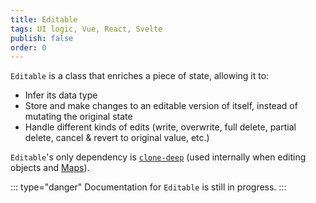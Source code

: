 ```yaml
---
title: Editable
tags: UI logic, Vue, React, Svelte
publish: false
order: 0
---
```



`Editable` is a class that enriches a piece of state, allowing it to:
- Infer its data type
- Store and make changes to an editable version of itself, instead of mutating the original state
- Handle different kinds of edits (write, overwrite, full delete, partial delete, cancel &amp; revert to original value, etc.)

`Editable`'s only dependency is [`clone-deep`](https://www.npmjs.com/package/clone-deep) (used internally when editing objects and [Maps](https://developer.mozilla.org/en-US/docs/Web/JavaScript/Reference/Global_Objects/Map)).

::: type="danger"
Documentation for `Editable` is still in progress.
:::

<!--
:::
## Construct an Editable instance
:::

To construct an Editable instance (Object), use the Editable constructor, which takes two parameters:

:::

| Parameter | Type | Required | Description |
| --- | --- | --- | --- |
| `state` | any | yes | Passes the state that will be made editable. |
| `options` | Object | no | Passes options for the Editable instance. See the [Editable constructor options](#Editable-constructor-options) section for more guidance. |

:::


:::
```js
const instance = new Editable(state[, options])
```
:::

:::

| Option | Type | Default | Description | Parameters | Return value |
| --- | --- | --- | --- | --- | --- |
| `type` | String | none | <p>Tells the Editable instance what data type your state is. If you don't pass this option, the Editable instance will infer the data type based on the state passed to the constructor.</p>::: type="warning"You should pass the `type` option any time your original state is not the same type as the state that will be written—for example, when you're using Editable to edit a Date, a File, or a FileList, but your store's placeholder value is a String or an empty Object.:::::: type="info"<p>You can pass any String as the <code>type</code> option, or you can pick from one of the following intended types:</p><ul><li>`'array'`</li><li>`'boolean'`</li><li>`'date'`</li><li>`'file'`</li><li>`'filelist'`</li><li>`'map'`</li><li>`'number'`</li><li>`'object'`</li><li>`'string'`</li></ul>::: | N/A | N/A |
| `onEdit(newState, instance)` | Function | <p>See the [How Editable edits state](#How-Editable-edits-state) section for more guidance.</p> | <p>Called by the Editable instance after either writing or erasing state.</p><p>For more guidance, see the [How Editable edits state](#How-Editable-edits-state) section.</p> | The new state (can be any type) and the Editable instance (Object) | N/A |
| `onWrite(newState, instance)` | Function | none | <p>Called by the Editable instance after writing state.</p><p>For more guidance, see the [How Editable edits state](#How-Editable-edits-state) section.</p> | The new state (can be any type) and the Editable instance (Object) | N/A |
| `onErase(newState, instance)` | Function | none | <p>Called by the Editable instance after erasing state.</p><p>For more guidance, see the [How Editable edits state](#How-Editable-edits-state) section.</p> | The new state (can be any type) and the Editable instance (Object) | N/A |

:::

:::
## Access state and methods
:::

The constructed Editable instance is an Object, and state and methods can be accessed via its properties:


:::
| Property | Type | Description | Parameters | Return value |
| --- | --- | --- | --- | --- |
| `state` | any | A deep copy of the state passed to the Editable constructor | N/A | N/A |
| `editableState` | any | A deep copy of `state` that you can edit. | N/A | N/A |
| `type` | Getter | See return value | N/A | The Editable instance's inferred data type (String) |
| `setState(newState)` | Function | Sets the Editable instance's `state` | The new `state` (any) | The Editable instance (`this`) |
| `setEditableState(newEditableState)` | Function | Sets the Editable instance's `editableState` | The new `editableState` (any) | The Editable instance (`this`) |
| `cancel()` | Function | <p>Resets `editableState` to a shallow copy of `state`.</p>::: type="info"`cancel` does not trigger the Editable instance to call your `onEdit`, `onWrite`, or `onErase` functions.::: | none | The Editable instance (`this`) |
| `write(options)` | Function | <p>Writes `editableState` to `state`.</p><p>The exact write behavior depends on `type` and the `write` function's `options` parameter. See the [How Editable writes state](#How-Editable-writes-state) section for more guidance.</p> | <p>An `options` object.</p><p>See the [How Editable writes state](#How-Editable-writes-state) section for more guidance.</p> | The Editable instance (`this`) |
| `erase(options)` | Function | <p>Erases `state`.</p><p>The exact erase behavior depends on `type` and the `erase` function's `options` parameter. See the [How Editable erases state](#How-Editable-erases-state) section for more guidance.</p> | <p>An `options` object.</p><p>See the [How Editable erases state](#How-Editable-erases-state) section for more guidance.</p> | The Editable instance (`this`) |
:::


:::
### How Editable edits state
:::

In general, whenever the `write` or `erase` methods are called, the Editable instance creates an edited version of its original state, then calls your `onEdit` function, passing the edited state as the first argument and itself (i.e. `this`) as the second argument.

The default `onEdit` function, shown below, sets `state` to the edited state each time you call one of the editing methods:

:::
```js
/*
 * Default onEdit function for Editable
 */
(newState, instance) => instance.setState(newState)
```
:::

Immediately afterward, the Editable instance will also call your `onWrite` or `onErase` functions, depending on which method you called. `onWrite` and `onErase` also receive the edited state as the first argument and the Editable instance (i.e. `this`) as the second argument.

The edited state is created differently depending on whether you call `write` or `erase`; keep reading for more guidance.


:::
### How Editable writes state
:::

The way Editable writes state varies based on the instance's `type` property and the `options` object passed by you as the `write` method's first argument.

First, here's a breakdown of what `options` can contain:

:::
| Property | Type | Required | Description |
| --- | --- | --- | --- |
| `item` | any | no | Passes an item that will be added to the end of an Array |
| `key` | String | Only when `type` is `map` or `object` | Indicates which of the Map or Object's keys will have its value set |
| `value` | any | no | Passes the value that will be set as the new value for the Map or Object's key (specified by the `key` option) |
| `rename` | String | no | Indicates which of the Map or Object's keys will be renamed using the String passed to the `key` option |
:::

And here's a breakdown of how all those factors influence write behavior:

:::
| When `type` is... | And `options` includes | New state is... |
| --- | --- | --- |
| `'array'` | `item` | `state`, with `options.item` appended as the last item in the array |
| `'array'` | nothing | `editableState` |
| `'map'` or `'object'` | `key`, `value`, and `rename` properties | `state` with the key specified by `rename` renamed to the key specified by `key`, and the value of `state[key]` set to `value` |
| `'map'` or `'object'` | Only `key` and `rename` properties | `state` with the key specified by `rename` renamed to the key specified by `key` (value is unchanged) |
| `'map'` or `'object'` | Only `key` and `value` properties | `state` with the value of `state[key]` set to `value` |
| anything else | anything | `editableState` |
:::



:::
### How Editable erases state
:::

The way Editable erases state varies based on the instance's `type` property and the `options` object passed by you as the `write` method's first argument.

First, here's a breakdown of what `options` can contain:

:::

| Property | Type | Required | Description |
| --- | --- | --- | --- |
| `key` | String | no | Indicates which key of a Map or Object should be deleted. |
| `item(currentItem)` | String, Function | no | Indicates which item in an Array should be removed. See the [How to erase items from Arrays](#How-to-erase-items-from-arrays) section for more guidance. |
| `last` | Boolean | no | <p>Indicates whether or not the Editable instance should remove the last item from an Array or delete the last key of a Map or Object.</p>::: type="warning"The order of keys in JavaScript Objects is not consistent. Deleting the "last" key may not produce the same results across all environments. If the order of keys is important for your use case, consider using Maps instead.::: |
| `all` | Boolean | no | Indicates whether or not Editable should remove all items from an Array or delete all key/value pairs from a Map or Object. |

:::


And here's a breakdown of how all those factors influence erase behavior:

:::

| When `type` is... | And `options` includes | New state is... |
| --- | --- | --- |
| `'array'` | `item` | See the [How to erase items from Arrays](#How-to-erase-items-from-arrays) section for more guidance. |
| `'array'` | `last: true` | `state`, with the last item removed |
| `'array'` | `all: true` | `[]` |
| `'map'` or `'object'` | `key` | `state`, with the key matching `options.key` deleted |
| `'map'` or `'object'` | `last: true` | <p>`state`, with the last key deleted.</p>::: type="warning"The order of keys in JavaScript Objects is not consistent. Deleting the "last" key may not produce the same results across all environments. If the order of keys is important for your use case, consider using Maps instead.::: |
| `'map'` | `all: true` | `new Map()` |
| `'object'` | `all: true` | `{}` |
| `'boolean'` | anything | `false` |
| `'date'` | anything | `new Date()` |
| `'number'` | anything | `0` |
| `'string'` | anything | `''` |
| anything else | anything | `undefined` |

:::

::: type="info"

When erasing arrays, objects, and maps, you can set multiple options. For example, if you pass `{ last: true, item: 'myItem' }` while erasing an array, Syncable will remove `'myItem'` AND will remove the last value in the array.

Erase operations are performed in the following order (from most specific to least specific operation):
1. Erase an item (Arrays only)
2. Erase a key/value pair (Objects and Maps only)
1. Erase the last item from an Array, or the last key/value pair from an Object or Map
1. Erase all items from an Array, or all key/value pairs from an Object or Map

:::


:::
### How to erase items from Arrays
:::

When `type` is `'array'`, the `erase` method's `item` option indicates which item in `state` should be erased.

If `options.item` is a String, the Editable instance will find and remove all items in `state` that are strictly equal to `options.item`.

If `options.item` is a Function, the Editable instance will iterate through `state`, calling the `options.item` function on each item in the array, passing the item as the first argument. The Editable instance will remove all items for which the `options.item` function returns `true`.

For example, if you have an array of objects that have a unique ID in the `id` key, and you want the Editable instance to find and delete the item whose ID is `'abc'`, you can call `erase` like so:

:::
```js
editable.erase({
  item: currentItem => currentItem.id === 'abc'
})
```
:::

::: type="info"
If `options.item(currentItem)` returns `false` for every item in `state`, the Editable instance will not remove any items.

If `options.item(currentItem)` returns `true` for more than one item in `state`, all of the matching items will be removed.
::: -->
